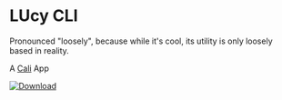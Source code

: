 # LUcy CLI

Pronounced "loosely", because while it's cool, its utility is only loosely based in reality.

A [Cali](https://github.com/skybet/cali) App

[ ![Download](https://api.bintray.com/packages/lmhd/lucli/lucli/images/download.svg) ](https://bintray.com/lmhd/lucli/lucli/_latestVersion)
